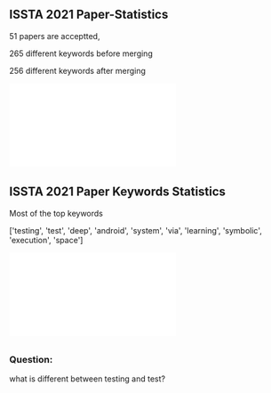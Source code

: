 ## ISSTA 2021 Paper-Statistics
51 papers are acceptted,

265 different keywords before merging

256 different keywords after merging

![](../jupyter/ISSTA/issta_2021_accepted_wordcloud.pdf)

##  ISSTA 2021 Paper Keywords Statistics

Most of the top keywords

['testing', 'test', 'deep', 'android', 'system', 'via', 'learning', 'symbolic', 'execution', 'space']
 
![](../jupyter/ISSTA/issta_2021_submission_top100.pdf)


## 


### Question:
what is different between testing and test?